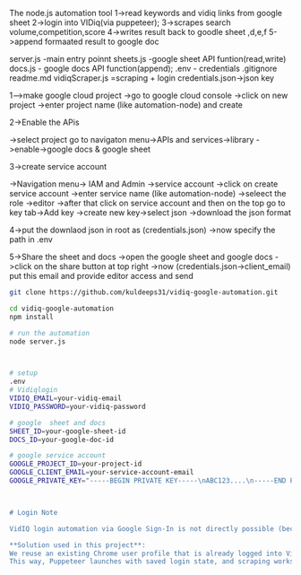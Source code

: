 

<!-- vidiq-automation-tool -->


<!-- objective... -->

The node.js automation tool
1->read keywords and vidiq links from google sheet
2->login into VIDiq(via puppeteer);
3->scrapes search volume,competition,score
4->writes result back to goodle sheet ,d,e,f
5->append formaated result to google doc


<!-- file structure -->
server.js -main entry poinnt
sheets.js -google sheet API funtion(read,write)
docs.js -  google docs API function(append);
.env - credentials
.gitignore
readme.md
vidiqScraper.js =scraping + login
credentials.json->json key



<!-- google cloud console setup (sheets + docs API) -->
1-->make  google cloud project
  ->go to google cloud console
  ->click on new project
  ->enter project name (like automation-node) and  create

2->Enable the APis

->select project go to navigaton menu->APIs and services->library
->enable->google docs & google sheet


3->create service account

->Navigation menu-> IAM and Admin ->service account
->click on create service account
->enter service name (like automation-node)
->seleect the role ->editor
->after that click on service account and then on the top go to key tab->Add key ->create new key->select json
->download the json format

4->put the downlaod json in root as (credentials.json)
->now specify the path in .env 

5->Share the sheet and docs
->open the google sheet and google docs
->click on the share button at  top right
->now (credentials.json->client_email) put this email and provide editor access and send










<!-- Clone repo & install deps -->
```bash
git clone https://github.com/kuldeeps31/vidiq-google-automation.git

cd vidiq-google-automation
npm install

# run the automation 
node server.js



# setup
.env
# Vidiqlogin
VIDIQ_EMAIL=your-vidiq-email
VIDIQ_PASSWORD=your-vidiq-password

# google  sheet and docs
SHEET_ID=your-google-sheet-id
DOCS_ID=your-google-doc-id

# google service account
GOOGLE_PROJECT_ID=your-project-id
GOOGLE_CLIENT_EMAIL=your-service-account-email
GOOGLE_PRIVATE_KEY="-----BEGIN PRIVATE KEY-----\nABC123....\n-----END PRIVATE



# Login Note

VidIQ login automation via Google Sign-In is not directly possible (because of Google Auth & reCAPTCHA).  

**Solution used in this project**:  
We reuse an existing Chrome user profile that is already logged into VidIQ.  
This way, Puppeteer launches with saved login state, and scraping works without re-login.

